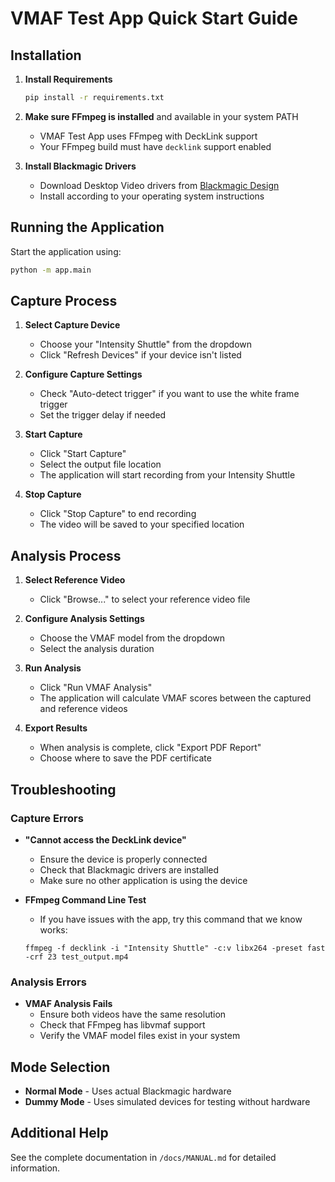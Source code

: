 # VMAF Test App Quick Start Guide

## Installation

1. **Install Requirements**
   ```bash
   pip install -r requirements.txt
   ```

2. **Make sure FFmpeg is installed** and available in your system PATH
   - VMAF Test App uses FFmpeg with DeckLink support
   - Your FFmpeg build must have `decklink` support enabled

3. **Install Blackmagic Drivers**
   - Download Desktop Video drivers from [Blackmagic Design](https://www.blackmagicdesign.com/support/family/capture-and-playback)
   - Install according to your operating system instructions

## Running the Application

Start the application using:
```bash
python -m app.main
```

## Capture Process

1. **Select Capture Device**
   - Choose your "Intensity Shuttle" from the dropdown
   - Click "Refresh Devices" if your device isn't listed

2. **Configure Capture Settings**
   - Check "Auto-detect trigger" if you want to use the white frame trigger
   - Set the trigger delay if needed

3. **Start Capture**
   - Click "Start Capture"
   - Select the output file location
   - The application will start recording from your Intensity Shuttle

4. **Stop Capture**
   - Click "Stop Capture" to end recording
   - The video will be saved to your specified location

## Analysis Process

1. **Select Reference Video**
   - Click "Browse..." to select your reference video file

2. **Configure Analysis Settings**
   - Choose the VMAF model from the dropdown
   - Select the analysis duration

3. **Run Analysis**
   - Click "Run VMAF Analysis" 
   - The application will calculate VMAF scores between the captured and reference videos

4. **Export Results**
   - When analysis is complete, click "Export PDF Report"
   - Choose where to save the PDF certificate

## Troubleshooting

### Capture Errors

- **"Cannot access the DeckLink device"**
  - Ensure the device is properly connected
  - Check that Blackmagic drivers are installed
  - Make sure no other application is using the device

- **FFmpeg Command Line Test**
  - If you have issues with the app, try this command that we know works:
  ```
  ffmpeg -f decklink -i "Intensity Shuttle" -c:v libx264 -preset fast -crf 23 test_output.mp4
  ```

### Analysis Errors

- **VMAF Analysis Fails**
  - Ensure both videos have the same resolution
  - Check that FFmpeg has libvmaf support
  - Verify the VMAF model files exist in your system

## Mode Selection

- **Normal Mode** - Uses actual Blackmagic hardware
- **Dummy Mode** - Uses simulated devices for testing without hardware

## Additional Help

See the complete documentation in `/docs/MANUAL.md` for detailed information.
